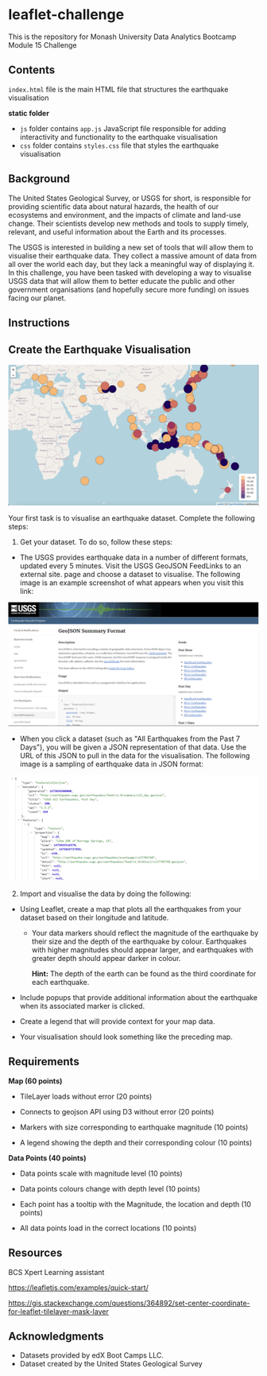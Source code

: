 # leaflet-challenge

This is the repository for Monash University Data Analytics Bootcamp Module 15 Challenge

## Contents

`index.html` file is the main HTML file that structures the earthquake visualisation

**static folder**
* `js` folder contains `app.js` JavaScript file responsible for adding interactivity and functionality to the earthquake visualisation
* `css` folder contains `styles.css` file that styles the earthquake visualisation

## Background 

The United States Geological Survey, or USGS for short, is responsible for providing scientific data about natural hazards, the health of our ecosystems and environment, and the impacts of climate and land-use change. Their scientists develop new methods and tools to supply timely, relevant, and useful information about the Earth and its processes.

The USGS is interested in building a new set of tools that will allow them to visualise their earthquake data. They collect a massive amount of data from all over the world each day, but they lack a meaningful way of displaying it. In this challenge, you have been tasked with developing a way to visualise USGS data that will allow them to better educate the public and other government organisations (and hopefully secure more funding) on issues facing our planet.

## Instructions

## Create the Earthquake Visualisation

![alt text](image.png)

Your first task is to visualise an earthquake dataset. Complete the following steps:

1. Get your dataset. To do so, follow these steps:

* The USGS provides earthquake data in a number of different formats, updated every 5 minutes. Visit the USGS GeoJSON FeedLinks to an external site. page and choose a dataset to visualise. The following image is an example screenshot of what appears when you visit this link:

![alt text](image-1.png)

* When you click a dataset (such as "All Earthquakes from the Past 7 Days"), you will be given a JSON representation of that data. Use the URL of this JSON to pull in the data for the visualisation. The following image is a sampling of earthquake data in JSON format:

 ![alt text](image-2.png)

2. Import and visualise the data by doing the following:

* Using Leaflet, create a map that plots all the earthquakes from your dataset based on their longitude and latitude.

    * Your data markers should reflect the magnitude of the earthquake by their size and the depth of the earthquake by colour. Earthquakes with higher magnitudes should appear larger, and earthquakes with greater depth should appear darker in colour.

        **Hint:** The depth of the earth can be found as the third coordinate for each earthquake.

* Include popups that provide additional information about the earthquake when its associated marker is clicked.

* Create a legend that will provide context for your map data.

* Your visualisation should look something like the preceding map.


## Requirements

**Map (60 points)**
    
* TileLayer loads without error (20 points)

* Connects to geojson API using D3 without error (20 points)

* Markers with size corresponding to earthquake magnitude (10 points)

* A legend showing the depth and their corresponding colour (10 points)

**Data Points (40 points)**

* Data points scale with magnitude level (10 points)

* Data points colours change with depth level (10 points)

* Each point has a tooltip with the Magnitude, the location and depth (10 points)

* All data points load in the correct locations (10 points)

## Resources

BCS Xpert Learning assistant

https://leafletjs.com/examples/quick-start/

https://gis.stackexchange.com/questions/364892/set-center-coordinate-for-leaflet-tilelayer-mask-layer


## Acknowledgments 

* Datasets provided by edX Boot Camps LLC.
* Dataset created by the United States Geological Survey